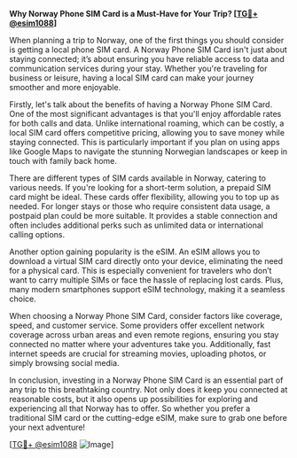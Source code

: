 **Why Norway Phone SIM Card is a Must-Have for Your Trip? [[TG💪+ @esim1088](https://t.me/s/esim1088)]**

When planning a trip to Norway, one of the first things you should consider is getting a local phone SIM card. A Norway Phone SIM Card isn't just about staying connected; it’s about ensuring you have reliable access to data and communication services during your stay. Whether you're traveling for business or leisure, having a local SIM card can make your journey smoother and more enjoyable.

Firstly, let's talk about the benefits of having a Norway Phone SIM Card. One of the most significant advantages is that you'll enjoy affordable rates for both calls and data. Unlike international roaming, which can be costly, a local SIM card offers competitive pricing, allowing you to save money while staying connected. This is particularly important if you plan on using apps like Google Maps to navigate the stunning Norwegian landscapes or keep in touch with family back home.

There are different types of SIM cards available in Norway, catering to various needs. If you're looking for a short-term solution, a prepaid SIM card might be ideal. These cards offer flexibility, allowing you to top up as needed. For longer stays or those who require consistent data usage, a postpaid plan could be more suitable. It provides a stable connection and often includes additional perks such as unlimited data or international calling options.

Another option gaining popularity is the eSIM. An eSIM allows you to download a virtual SIM card directly onto your device, eliminating the need for a physical card. This is especially convenient for travelers who don’t want to carry multiple SIMs or face the hassle of replacing lost cards. Plus, many modern smartphones support eSIM technology, making it a seamless choice.

When choosing a Norway Phone SIM Card, consider factors like coverage, speed, and customer service. Some providers offer excellent network coverage across urban areas and even remote regions, ensuring you stay connected no matter where your adventures take you. Additionally, fast internet speeds are crucial for streaming movies, uploading photos, or simply browsing social media.

In conclusion, investing in a Norway Phone SIM Card is an essential part of any trip to this breathtaking country. Not only does it keep you connected at reasonable costs, but it also opens up possibilities for exploring and experiencing all that Norway has to offer. So whether you prefer a traditional SIM card or the cutting-edge eSIM, make sure to grab one before your next adventure! 

[[TG💪+ @esim1088](https://t.me/s/esim1088) ![Image](https://i.postimg.cc/Y0z9fWf4/image.png)]